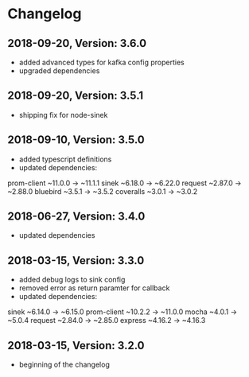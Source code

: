 # Changelog

## 2018-09-20, Version: 3.6.0

* added advanced types for kafka config properties
* upgraded dependencies

## 2018-09-20, Version: 3.5.1

* shipping fix for node-sinek

## 2018-09-10, Version: 3.5.0

* added typescript definitions
* updated dependencies:

prom-client  ~11.0.0  →  ~11.1.1
sinek        ~6.18.0  →  ~6.22.0
request      ~2.87.0  →  ~2.88.0
bluebird   ~3.5.1  →  ~3.5.2
coveralls  ~3.0.1  →  ~3.0.2

## 2018-06-27, Version: 3.4.0

* updated dependencies

## 2018-03-15, Version: 3.3.0

* added debug logs to sink config
* removed error as return paramter for callback
* updated dependencies:

sinek        ~6.14.0 → ~6.15.0
prom-client  ~10.2.2  →  ~11.0.0
mocha         ~4.0.1  →   ~5.0.4
request      ~2.84.0  →  ~2.85.0
express  ~4.16.2  →  ~4.16.3

## 2018-03-15, Version: 3.2.0

* beginning of the changelog